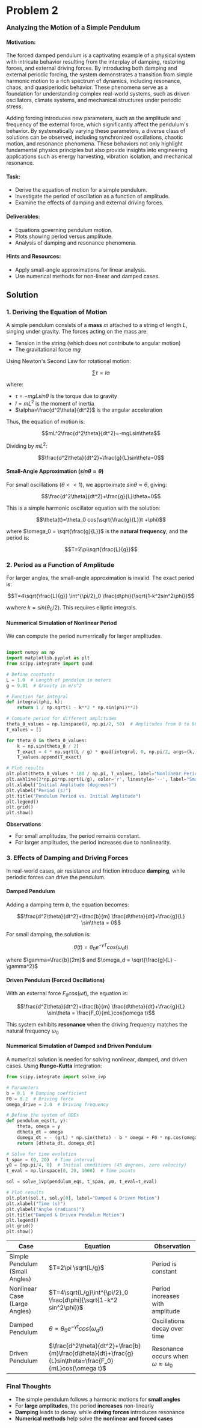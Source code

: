 # Problem 2

<span style="font-size: 1.2em; font-weight: bold;">Analyzing the Motion of a Simple Pendulum</span>

#### Motivation:

The forced damped pendulum is a captivating example of a physical system with intricate behavior resulting from the interplay of damping, restoring forces, and external driving forces. By introducing both damping and external periodic forcing, the system demonstrates a transition from simple harmonic motion to a rich spectrum of dynamics, including resonance, chaos, and quasiperiodic behavior. These phenomena serve as a foundation for understanding complex real-world systems, such as driven oscillators, climate systems, and mechanical structures under periodic stress.

Adding forcing introduces new parameters, such as the amplitude and frequency of the external force, which significantly affect the pendulum's behavior. By systematically varying these parameters, a diverse class of solutions can be observed, including synchronized oscillations, chaotic motion, and resonance phenomena. These behaviors not only highlight fundamental physics principles but also provide insights into engineering applications such as energy harvesting, vibration isolation, and mechanical resonance.

#### Task:

- Derive the equation of motion for a simple pendulum.
- Investigate the period of oscillation as a function of amplitude.
- Examine the effects of damping and external driving forces.
#### Deliverables:
- Equations governing pendulum motion.
- Plots showing period versus amplitude.
- Analysis of damping and resonance phenomena.
#### Hints and Resources:
- Apply small-angle approximations for linear analysis.
- Use numerical methods for non-linear and damped cases.

## Solution

### 1. Deriving the Equation of Motion

A simple pendulum consists of a **mass** $m$ attached to a string of length $L$, singing under gravity. The forces acting on the mass are:

- Tension in the string (which does not contribute to angular motion)
- The gravitational force $mg$

Using Newton's Second Law for rotational motion: 

$$
\sum \tau = I\alpha
$$

where:
- $\tau$ = $-mgLsin\theta$ is the torque due to gravity
- $I=mL^2$ is the moment of inertia 
- $\alpha=\frac{d^2\theta}{dt^2}$ is the angular acceleration

Thus, the equation of motion is:

$$mL^2\frac{d^2\theta}{dt^2}=-mgLsin\theta$$ 

Dividing by $mL^2$:

$$\frac{d^2\theta}{dt^2}+\frac{g}{L}sin\theta=0$$ 

#### Small-Angle Approximation ($sin\theta \approx \theta$)

For small oscillations $(\theta<<1)$, we approximate $sin\theta \approx \theta$, giving:

$$\frac{d^2\theta}{dt^2}+\frac{g}{L}\theta=0$$

This is a simple harmonic oscillator equation with the solution:

$$\theta(t)=\theta_0 cos(\sqrt{\frac{g}{L}}t +\phi)$$

where $\omega_0 = \sqrt{\frac{g}{L}}$ is the **natural frequency**, and the period is: 

$$T=2\pi\sqrt{\frac{L}{g}}$$ 

### 2. Period as a Function of Amplitude 

For larger angles, the small-angle approximation is invalid. The exact period is:

$$T=4\sqrt{\frac{L}{g}} \int^{\pi/2}_0 \frac{d\phi}{\sqrt{1-k^2sin^2\phi}}$$

wwhere $k=sin(\theta_0/2)$. This requires elliptic integrals. 

#### Nummerical Simulation of Nonlinear Period

We can compute the period numerrically for larger amplitudes. 

```python

import numpy as np
import matplotlib.pyplot as plt
from scipy.integrate import quad

# Define constants
L = 1.0  # Length of pendulum in meters
g = 9.81  # Gravity in m/s^2

# Function for integral
def integral(phi, k):
    return 1 / np.sqrt(1 - k**2 * np.sin(phi)**2)

# Compute period for different amplitudes
theta_0_values = np.linspace(0, np.pi/2, 50)  # Amplitudes from 0 to 90 degrees
T_values = []

for theta_0 in theta_0_values:
    k = np.sin(theta_0 / 2)
    T_exact = 4 * np.sqrt(L / g) * quad(integral, 0, np.pi/2, args=(k,))[0]
    T_values.append(T_exact)

# Plot results
plt.plot(theta_0_values * 180 / np.pi, T_values, label="Nonlinear Period")
plt.axhline(2*np.pi*np.sqrt(L/g), color='r', linestyle='--', label="Small-angle Approximation")
plt.xlabel("Initial Amplitude (degrees)")
plt.ylabel("Period (s)")
plt.title("Pendulum Period vs. Initial Amplitude")
plt.legend()
plt.grid()
plt.show()

```

**Observations**
- For small amplitudes, the period remains constant. 
- For larger amplitudes, the period increases due to nonlinearity. 

### 3. Effects of Damping and Driving Forces

In real-world cases, air resistance and friction introduce **damping**, while periodic forces can drive the pendulum. 

#### Damped Pendulum 

Adding a damping term $b$, the equation becomes: 

$$\frac{d^2\theta}{dt^2}+\frac{b}{m} \frac{d\theta}{dt}+\frac{g}{L} \sin\theta = 0$$

For small damping, the solution is:

$$\theta(t)=\theta_0e^{-\gamma T}cos(\omega_d t)$$

where $\gamma=\frac{b}{2m}$ and $\omega_d = \sqrt{\frac{g}{L} - \gamma^2}$

#### Driven Pendulum (Forced Oscillations)

With an external force $F_0cos(\omega t)$, the equation is:

$$\frac{d^2\theta}{dt^2}+\frac{b}{m} \frac{d\theta}{dt}+\frac{g}{L} \sin\theta = \frac{F_0}{mL}cos(\omega t)$$
 
This system exhibits **resonance** when the driving frequency matches the natural frequency $\omega_0$

#### Nummerical Simulation of Damped and Driven Pendulum 

A numerical solution is needed for solving nonlinear, damped, and driven cases. Using **Runge-Kutta** integration:

```python
from scipy.integrate import solve_ivp

# Parameters
b = 0.1  # Damping coefficient
F0 = 0.2  # Driving force
omega_drive = 2.0  # Driving frequency

# Define the system of ODEs
def pendulum_eqs(t, y):
    theta, omega = y
    dtheta_dt = omega
    domega_dt = - (g/L) * np.sin(theta) - b * omega + F0 * np.cos(omega_drive * t)
    return [dtheta_dt, domega_dt]

# Solve for time evolution
t_span = (0, 20)  # Time interval
y0 = [np.pi/4, 0]  # Initial conditions (45 degrees, zero velocity)
t_eval = np.linspace(0, 20, 1000)  # Time points

sol = solve_ivp(pendulum_eqs, t_span, y0, t_eval=t_eval)

# Plot results
plt.plot(sol.t, sol.y[0], label="Damped & Driven Motion")
plt.xlabel("Time (s)")
plt.ylabel("Angle (radians)")
plt.title("Damped & Driven Pendulum Motion")
plt.legend()
plt.grid()
plt.show()

```

| Case | Equation | Observation |
|------|----------|-------------|
|Simple Pendulum (Small Angles)|$T=2\pi \sqrt{L/g}$|Period is constant|
|Nonlinear Case (Large Angles)|$T=4\sqrt{L/g}\int^{\pi/2}_0 \frac{d\phi}{\sqrt{1-k^2 sin^2\phi}}$|Period increases with amplitude|
|Damped Pendulum|$\theta=\theta_0e^{-\gamma t}cos(\omega_dt)$|Oscillations decay over time|
|Driven Pendulum|$\frac{d^2\theta}{dt^2}+\frac{b}{m}\frac{d\theta}{dt}+\frac{g}{L}sin\theta=\frac{F_0}{mL}cos(\omega t)$|Resonance occurs when $\omega \approx \omega_0$|

### Final Thoughts

- The simple pendulum follows a harmonic motions for **small angles**
- For **large amplitudes**, the period **increases** non-linearly
- **Damping** leads to decay. while **driving forces** introduces resonance
- **Numerical methods** help  solve the **nonlinear and forced cases** 